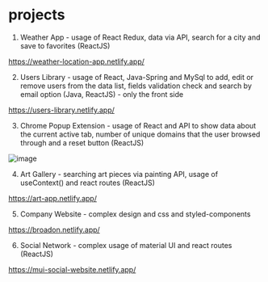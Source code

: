 # projects

1. Weather App - usage of React Redux, data via API, search for a city and save to favorites (ReactJS)

https://weather-location-app.netlify.app/

2. Users Library - usage of React, Java-Spring and MySql to add, edit or remove users from the data list, 
fields validation check and search by email option (Java, ReactJS) - only the front side

https://users-library.netlify.app/

3. Chrome Popup Extension - usage of React and API to show data about the current active tab, number of 
unique domains that the user browsed through and a reset button (ReactJS)

![image](https://user-images.githubusercontent.com/57454459/198869234-de98e305-2ddb-49a9-b646-a20948256887.png)

4. Art Gallery - searching art pieces via painting API, usage of useContext() and react routes (ReactJS)

https://art-app.netlify.app/

5. Company Website - complex design and css and styled-components

https://broadon.netlify.app/

6. Social Network - complex usage of material UI and react routes (ReactJS)

https://mui-social-website.netlify.app/
